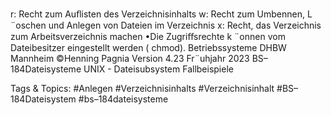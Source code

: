 r: Recht zum Auﬂisten des Verzeichnisinhalts
w: Recht zum Umbennen, L ¨oschen und Anlegen von Dateien im Verzeichnis
x: Recht, das Verzeichnis zum Arbeitsverzeichnis machen
•Die Zugriﬀsrechte k ¨onnen vom Dateibesitzer eingestellt werden ( chmod).
Betriebssysteme DHBW Mannheim ©Henning Pagnia Version 4.23 Fr¨uhjahr 2023 BS–184Dateisysteme UNIX - Dateisubsystem Fallbeispiele

   Tags & Topics:
   #Anlegen
   #Verzeichnisinhalts
   #Verzeichnisinhalt
   #BS–184Dateisystem
   #bs–184dateisysteme